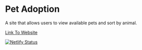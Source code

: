 # Pet Adoption
A site that allows users to view available pets and sort by animal. 

<a href="pet-adoption-project.netlify.app">Link To Website</a>

[![Netlify Status](https://api.netlify.com/api/v1/badges/fc9c8eb3-4579-48f5-8d76-8803ddb254dc/deploy-status)](https://app.netlify.com/sites/pet-adoption-project/deploys)
